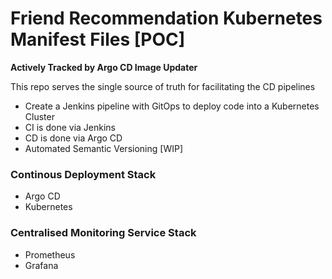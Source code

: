 
# Friend Recommendation Kubernetes Manifest Files [POC]
**Actively Tracked by Argo CD Image Updater**

This repo serves the single source of truth for facilitating the CD pipelines

- Create a Jenkins pipeline with GitOps to deploy code into a Kubernetes Cluster
- CI is done via Jenkins 
- CD is done via Argo CD
- Automated Semantic Versioning [WIP]

### Continous Deployment Stack
- Argo CD
- Kubernetes 

### Centralised Monitoring Service Stack 
- Prometheus 
- Grafana